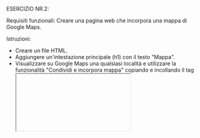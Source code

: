 ESERCIZIO NR.2: 

Requisiti funzionali: 
Creare una pagina web che incorpora una mappa di Google Maps.

Istruzioni:

- Creare un file HTML.
- Aggiungere un'intestazione principale (h1) con il testo "Mappa".
- Visualizzare su Google Maps una qualsiasi località e utilizzare la funzionalità "Condividi e incorpora mappa" copiando e incollando il tag <iframe> all'internopo della propria pagina.